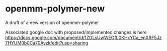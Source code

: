 # openmm-polymer-new
A draft of a new version of openmm-polymer

Associated google doc with proposed/implemented changes is here 
https://docs.google.com/document/d/1ZDLsUwWEOfL0KHxYCa_enXRF5Jz7HYUM0b0Ca70Ayzk/edit?usp=sharing

